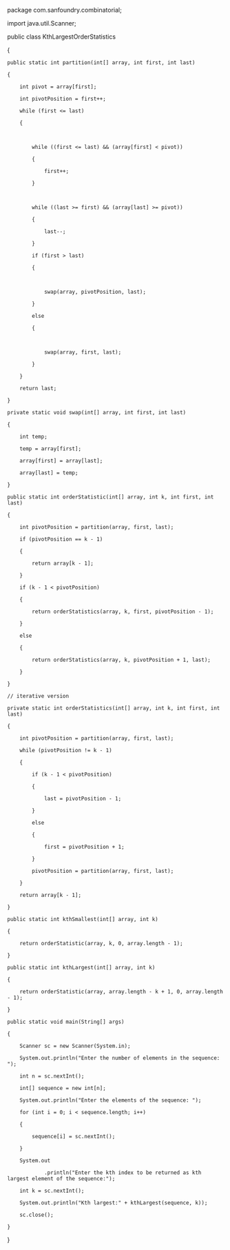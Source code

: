 package com.sanfoundry.combinatorial;
 
import java.util.Scanner;
 
public class KthLargestOrderStatistics

{

    public static int partition(int[] array, int first, int last)

    {

        int pivot = array[first];

        int pivotPosition = first++;

        while (first <= last)

        {

            

            while ((first <= last) && (array[first] < pivot))

            {

                first++;

            }

          

            while ((last >= first) && (array[last] >= pivot))

            {

                last--;

            }

            if (first > last)

            {

              

                swap(array, pivotPosition, last);

            }

            else

            {

             

                swap(array, first, last);

            }

        }

        return last;

    }
 
    private static void swap(int[] array, int first, int last)

    {

        int temp;

        temp = array[first];

        array[first] = array[last];

        array[last] = temp;

    }
 
    public static int orderStatistic(int[] array, int k, int first, int last)

    {

        int pivotPosition = partition(array, first, last);

        if (pivotPosition == k - 1)

        {

            return array[k - 1];

        }

        if (k - 1 < pivotPosition)

        {

            return orderStatistics(array, k, first, pivotPosition - 1);

        }

        else

        {

            return orderStatistics(array, k, pivotPosition + 1, last);

        }

    }
 
    // iterative version

    private static int orderStatistics(int[] array, int k, int first, int last)

    {

        int pivotPosition = partition(array, first, last);

        while (pivotPosition != k - 1)

        {

            if (k - 1 < pivotPosition)

            {

                last = pivotPosition - 1;

            }

            else

            {

                first = pivotPosition + 1;

            }

            pivotPosition = partition(array, first, last);

        }

        return array[k - 1];

    }
 
    public static int kthSmallest(int[] array, int k)

    {

        return orderStatistic(array, k, 0, array.length - 1);

    }
 
    public static int kthLargest(int[] array, int k)

    {

        return orderStatistic(array, array.length - k + 1, 0, array.length - 1);

    }
 
    public static void main(String[] args)

    {

        Scanner sc = new Scanner(System.in);

        System.out.println("Enter the number of elements in the sequence: ");

        int n = sc.nextInt();

        int[] sequence = new int[n];

        System.out.println("Enter the elements of the sequence: ");

        for (int i = 0; i < sequence.length; i++)

        {

            sequence[i] = sc.nextInt();

        }

        System.out

                .println("Enter the kth index to be returned as kth largest element of the sequence:");

        int k = sc.nextInt();

        System.out.println("Kth largest:" + kthLargest(sequence, k));

        sc.close();

    }

}
